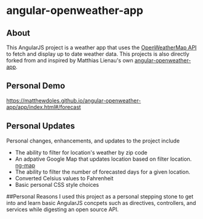 ﻿# angular-openweather-app

## About
This AngularJS project is a weather app that uses the [OpenWeatherMap API](http://openweathermap.org/API/) to fetch and display up to date weather data. 
This projects is also directly forked from and inspired by Matthias Lienau's own [angular-openweather-app](http://openweathermap.org/API/).

## Personal Demo
https://matthewdoles.github.io/angular-openweather-app/app/index.html#/forecast

## Personal Updates
Personal changes, enhancements, and updates to the project include
* The ability to filter for location's weather by zip code
* An adpative Google Map that updates location based on filter location. [ng-map](https://ngmap.github.io/)
* The ability to filter the number of forecasted days for a given location. 
* Converted Celsius values to Fahrenheit
* Basic personal CSS style choices

##Personal Reasons
I used this project as a personal stepping stone to get into and learn basic AngularJS concpets such as directives, controllers, and services while digesting an open source API.
